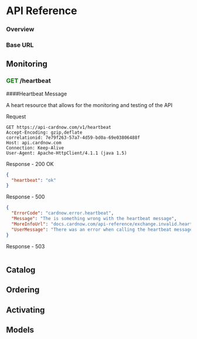 # API Reference

### Overview

### Base URL

## Monitoring
### <span style="color: green;">GET</span> /heartbeat
####Heartbeat Message

A heart resource that allows for the monitoring and testing of the API

Request
```
GET https://api-cardnow.com/v1/heartbeat
Accept-Encoding: gzip,deflate
correlationid: 7e79f263-57a7-4d59-bd0a-69e03806488f
Host: api.cardnow.com
Connection: Keep-Alive
User-Agent: Apache-HttpClient/4.1.1 (java 1.5)
```
Response - 200 OK

```json
{
  "heartbeat": "ok"
}
```

Response - 500 
```json
{
  "ErrorCode": "cardnow.error.heartbeat",
  "Message": "The is something wrong with the heartbeat message",
  "MoreInfoUrl": "docs.cardnow.com/api-reference/exchange.invalid.heartbeat",
  "UserMessage": "There was an error when calling the heartbeat message. Please contact support@cardnow.com to address the issue. "
}
```
Response - 503
```json

```


## Catalog

## Ordering

## Activating

## Models
